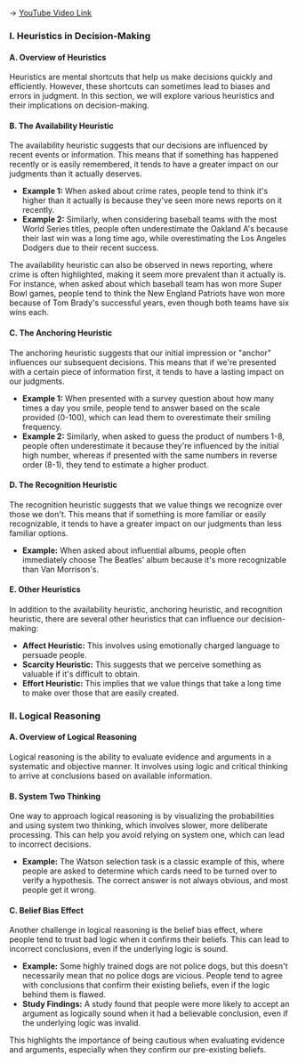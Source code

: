 -> [YouTube Video Link](https://www.youtube.com/watch?v=iAXJzTfhFd4&list=PLWoagukcejEy1E5u7RGR8ziBlmDfK7wlp&index=12&pp=iAQB)

### I. Heuristics in Decision-Making
#### A. Overview of Heuristics

Heuristics are mental shortcuts that help us make decisions quickly and efficiently. However, these shortcuts can sometimes lead to biases and errors in judgment. In this section, we will explore various heuristics and their implications on decision-making.

#### B. The Availability Heuristic

The availability heuristic suggests that our decisions are influenced by recent events or information. This means that if something has happened recently or is easily remembered, it tends to have a greater impact on our judgments than it actually deserves.

*   **Example 1:** When asked about crime rates, people tend to think it's higher than it actually is because they've seen more news reports on it recently.
*   **Example 2:** Similarly, when considering baseball teams with the most World Series titles, people often underestimate the Oakland A's because their last win was a long time ago, while overestimating the Los Angeles Dodgers due to their recent success.

The availability heuristic can also be observed in news reporting, where crime is often highlighted, making it seem more prevalent than it actually is. For instance, when asked about which baseball team has won more Super Bowl games, people tend to think the New England Patriots have won more because of Tom Brady's successful years, even though both teams have six wins each.

#### C. The Anchoring Heuristic

The anchoring heuristic suggests that our initial impression or "anchor" influences our subsequent decisions. This means that if we're presented with a certain piece of information first, it tends to have a lasting impact on our judgments.

*   **Example 1:** When presented with a survey question about how many times a day you smile, people tend to answer based on the scale provided (0-100), which can lead them to overestimate their smiling frequency.
*   **Example 2:** Similarly, when asked to guess the product of numbers 1-8, people often underestimate it because they're influenced by the initial high number, whereas if presented with the same numbers in reverse order (8-1), they tend to estimate a higher product.

#### D. The Recognition Heuristic

The recognition heuristic suggests that we value things we recognize over those we don't. This means that if something is more familiar or easily recognizable, it tends to have a greater impact on our judgments than less familiar options.

*   **Example:** When asked about influential albums, people often immediately choose The Beatles' album because it's more recognizable than Van Morrison's.

#### E. Other Heuristics

In addition to the availability heuristic, anchoring heuristic, and recognition heuristic, there are several other heuristics that can influence our decision-making:

*   **Affect Heuristic:** This involves using emotionally charged language to persuade people.
*   **Scarcity Heuristic:** This suggests that we perceive something as valuable if it's difficult to obtain.
*   **Effort Heuristic:** This implies that we value things that take a long time to make over those that are easily created.

### II. Logical Reasoning
#### A. Overview of Logical Reasoning

Logical reasoning is the ability to evaluate evidence and arguments in a systematic and objective manner. It involves using logic and critical thinking to arrive at conclusions based on available information.

#### B. System Two Thinking

One way to approach logical reasoning is by visualizing the probabilities and using system two thinking, which involves slower, more deliberate processing. This can help you avoid relying on system one, which can lead to incorrect decisions.

*   **Example:** The Watson selection task is a classic example of this, where people are asked to determine which cards need to be turned over to verify a hypothesis. The correct answer is not always obvious, and most people get it wrong.

#### C. Belief Bias Effect

Another challenge in logical reasoning is the belief bias effect, where people tend to trust bad logic when it confirms their beliefs. This can lead to incorrect conclusions, even if the underlying logic is sound.

*   **Example:** Some highly trained dogs are not police dogs, but this doesn't necessarily mean that no police dogs are vicious. People tend to agree with conclusions that confirm their existing beliefs, even if the logic behind them is flawed.
*   **Study Findings:** A study found that people were more likely to accept an argument as logically sound when it had a believable conclusion, even if the underlying logic was invalid.

This highlights the importance of being cautious when evaluating evidence and arguments, especially when they confirm our pre-existing beliefs.